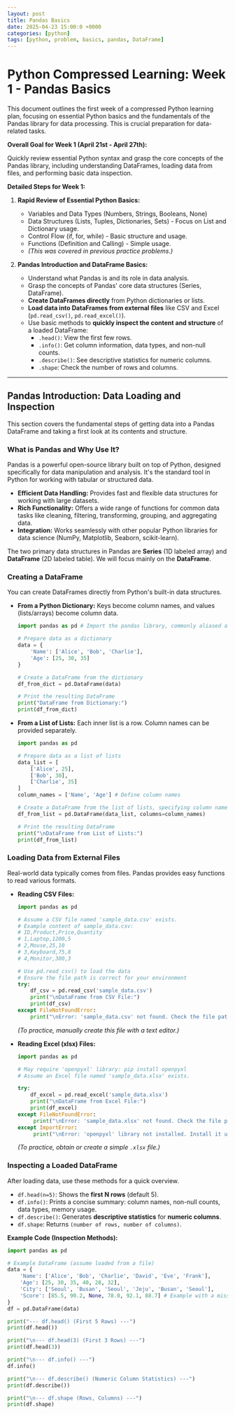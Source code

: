 ```yaml
---
layout: post
title: Pandas Basics
date: 2025-04-23 15:00:0 +0000
categories: [python]
tags: [python, problem, basics, pandas, DataFrame]
---
```


# Python Compressed Learning: Week 1 - Pandas Basics

This document outlines the first week of a compressed Python learning plan, focusing on essential Python basics and the fundamentals of the Pandas library for data processing. This is crucial preparation for data-related tasks.

**Overall Goal for Week 1 (April 21st - April 27th):**

Quickly review essential Python syntax and grasp the core concepts of the Pandas library, including understanding DataFrames, loading data from files, and performing basic data inspection.

**Detailed Steps for Week 1:**

1.  **Rapid Review of Essential Python Basics:**
    * Variables and Data Types (Numbers, Strings, Booleans, None)
    * Data Structures (Lists, Tuples, Dictionaries, Sets) - Focus on List and Dictionary usage.
    * Control Flow (if, for, while) - Basic structure and usage.
    * Functions (Definition and Calling) - Simple usage.
    * *(This was covered in previous practice problems.)*

2.  **Pandas Introduction and DataFrame Basics:**
    * Understand what Pandas is and its role in data analysis.
    * Grasp the concepts of Pandas' core data structures (Series, DataFrame).
    * **Create DataFrames directly** from Python dictionaries or lists.
    * **Load data into DataFrames from external files** like CSV and Excel (`pd.read_csv()`, `pd.read_excel()`).
    * Use basic methods to **quickly inspect the content and structure** of a loaded DataFrame:
        * `.head()`: View the first few rows.
        * `.info()`: Get column information, data types, and non-null counts.
        * `.describe()`: See descriptive statistics for numeric columns.
        * `.shape`: Check the number of rows and columns.

---

## Pandas Introduction: Data Loading and Inspection

This section covers the fundamental steps of getting data into a Pandas DataFrame and taking a first look at its contents and structure.

### What is Pandas and Why Use It?

Pandas is a powerful open-source library built on top of Python, designed specifically for data manipulation and analysis. It's the standard tool in Python for working with tabular or structured data.

* **Efficient Data Handling:** Provides fast and flexible data structures for working with large datasets.
* **Rich Functionality:** Offers a wide range of functions for common data tasks like cleaning, filtering, transforming, grouping, and aggregating data.
* **Integration:** Works seamlessly with other popular Python libraries for data science (NumPy, Matplotlib, Seaborn, scikit-learn).

The two primary data structures in Pandas are **Series** (1D labeled array) and **DataFrame** (2D labeled table). We will focus mainly on the **DataFrame**.

### Creating a DataFrame

You can create DataFrames directly from Python's built-in data structures.

* **From a Python Dictionary:** Keys become column names, and values (lists/arrays) become column data.

    ```python
    import pandas as pd # Import the pandas library, commonly aliased as 'pd'

    # Prepare data as a dictionary
    data = {
        'Name': ['Alice', 'Bob', 'Charlie'],
        'Age': [25, 30, 35]
    }

    # Create a DataFrame from the dictionary
    df_from_dict = pd.DataFrame(data)

    # Print the resulting DataFrame
    print("DataFrame from Dictionary:")
    print(df_from_dict)
    ```

* **From a List of Lists:** Each inner list is a row. Column names can be provided separately.

    ```python
    import pandas as pd

    # Prepare data as a list of lists
    data_list = [
        ['Alice', 25],
        ['Bob', 30],
        ['Charlie', 35]
    ]
    column_names = ['Name', 'Age'] # Define column names

    # Create a DataFrame from the list of lists, specifying column names
    df_from_list = pd.DataFrame(data_list, columns=column_names)

    # Print the resulting DataFrame
    print("\nDataFrame from List of Lists:")
    print(df_from_list)
    ```

### Loading Data from External Files

Real-world data typically comes from files. Pandas provides easy functions to read various formats.

* **Reading CSV Files:**

    ```python
    import pandas as pd

    # Assume a CSV file named 'sample_data.csv' exists.
    # Example content of sample_data.csv:
    # ID,Product,Price,Quantity
    # 1,Laptop,1200,5
    # 2,Mouse,25,10
    # 3,Keyboard,75,8
    # 4,Monitor,300,3

    # Use pd.read_csv() to load the data
    # Ensure the file path is correct for your environment
    try:
        df_csv = pd.read_csv('sample_data.csv')
        print("\nDataFrame from CSV File:")
        print(df_csv)
    except FileNotFoundError:
        print("\nError: 'sample_data.csv' not found. Check the file path or create the file.")
    ```
    *(To practice, manually create this file with a text editor.)*

* **Reading Excel (xlsx) Files:**

    ```python
    import pandas as pd

    # May require 'openpyxl' library: pip install openpyxl
    # Assume an Excel file named 'sample_data.xlsx' exists.

    try:
        df_excel = pd.read_excel('sample_data.xlsx')
        print("\nDataFrame from Excel File:")
        print(df_excel)
    except FileNotFoundError:
         print("\nError: 'sample_data.xlsx' not found. Check the file path or upload the file.")
    except ImportError:
         print("\nError: 'openpyxl' library not installed. Install it using 'pip install openpyxl'.")
    ```
    *(To practice, obtain or create a simple `.xlsx` file.)*

### Inspecting a Loaded DataFrame

After loading data, use these methods for a quick overview.

* `df.head(n=5)`: Shows the **first N rows** (default 5).
* `df.info()`: Prints a concise summary: column names, non-null counts, data types, memory usage.
* `df.describe()`: Generates **descriptive statistics** for **numeric columns**.
* `df.shape`: Returns `(number of rows, number of columns)`.

**Example Code (Inspection Methods):**

```python
import pandas as pd

# Example DataFrame (assume loaded from a file)
data = {
    'Name': ['Alice', 'Bob', 'Charlie', 'David', 'Eve', 'Frank'],
    'Age': [25, 30, 35, 40, 28, 32],
    'City': ['Seoul', 'Busan', 'Seoul', 'Jeju', 'Busan', 'Seoul'],
    'Score': [85.5, 90.2, None, 78.0, 92.1, 88.7] # Example with a missing value
}
df = pd.DataFrame(data)

print("--- df.head() (First 5 Rows) ---")
print(df.head())

print("\n--- df.head(3) (First 3 Rows) ---")
print(df.head(3))

print("\n--- df.info() ---")
df.info()

print("\n--- df.describe() (Numeric Column Statistics) ---")
print(df.describe())

print("\n--- df.shape (Rows, Columns) ---")
print(df.shape)
```
